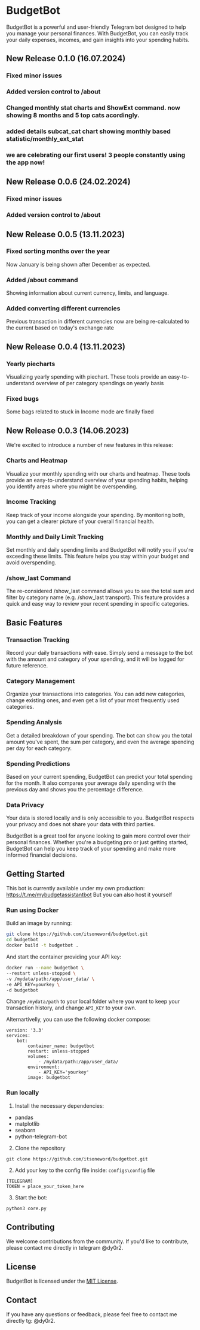 # BudgetBot

BudgetBot is a powerful and user-friendly Telegram bot designed to help you manage your personal finances. With BudgetBot, you can easily track your daily expenses, incomes, and gain insights into your spending habits.
## New Release 0.1.0 (16.07.2024)
### Fixed minor issues
### Added version control to /about
### Changed monthly stat charts and ShowExt command. now showing 8 months and 5 top cats acordingly. 
### added details subcat_cat chart showing monthly based statistic/monthly_ext_stat
### we are celebrating our first users! 3 people constantly using the app now!

## New Release 0.0.6 (24.02.2024)
### Fixed minor issues
### Added version control to /about

## New Release 0.0.5 (13.11.2023)

### Fixed sorting months over the year
Now January is being shown after December as expected.
### Added /about command
Showing information about current currency, limits, and language.
### Added converting different currencies
Previous transaction in different currencies now are being re-calculated to the current based on today's exchange rate

## New Release 0.0.4 (13.11.2023)

### Yearly piecharts

Visualizing yearly spending with piechart. These tools provide an easy-to-understand overview of per category spendings on yearly basis

### Fixed bugs
Some bags related to stuck in Income mode are finally fixed

## New Release 0.0.3 (14.06.2023)

We're excited to introduce a number of new features in this release:

### Charts and Heatmap

Visualize your monthly spending with our charts and heatmap. These tools provide an easy-to-understand overview of your spending habits, helping you identify areas where you might be overspending.

### Income Tracking

Keep track of your income alongside your spending. By monitoring both, you can get a clearer picture of your overall financial health.

### Monthly and Daily Limit Tracking

Set monthly and daily spending limits and BudgetBot will notify you if you're exceeding these limits. This feature helps you stay within your budget and avoid overspending.

### /show_last Command

The re-considered /show_last command allows you to see the total sum and filter by category name (e.g. /show_last transport). This feature provides a quick and easy way to review your recent spending in specific categories.

## Basic Features

### Transaction Tracking

Record your daily transactions with ease. Simply send a message to the bot with the amount and category of your spending, and it will be logged for future reference.

### Category Management

Organize your transactions into categories. You can add new categories, change existing ones, and even get a list of your most frequently used categories.

### Spending Analysis

Get a detailed breakdown of your spending. The bot can show you the total amount you've spent, the sum per category, and even the average spending per day for each category.

### Spending Predictions

Based on your current spending, BudgetBot can predict your total spending for the month. It also compares your average daily spending with the previous day and shows you the percentage difference.

### Data Privacy

Your data is stored locally and is only accessible to you. BudgetBot respects your privacy and does not share your data with third parties.

BudgetBot is a great tool for anyone looking to gain more control over their personal finances. Whether you're a budgeting pro or just getting started, BudgetBot can help you keep track of your spending and make more informed financial decisions.


## Getting Started

This bot is currently available under my own production: https://t.me/mybudgetassistantbot
But you can also host it yourself

### Run using Docker

Build an image by running:

```Bash
git clone https://github.com/itsoneword/budgetbot.git
cd budgetbot
docker build -t budgetbot .
```

And start the container providing your API key:

```Bash
docker run --name budgetbot \
--restart unless-stopped \
-v /mydata/path:/app/user_data/ \
-e API_KEY=yourkey \
-d budgetbot
```
Change `/mydata/path` to your local folder where you want to keep your transaction history, and change `API_KEY` to your own.

Alternartivelly, you can use the following docker compose:

```Docker
version: '3.3'
services:
    bot:
        container_name: budgetbot
        restart: unless-stopped
        volumes:
            - /mydata/path:/app/user_data/
        environment:
            - API_KEY='yourkey'
        image: budgetbot
```


### Run locally

1. Install the necessary dependencies:  
* pandas
* matplotlib
* seaborn
* python-telegram-bot

2. Clone the repository 
```
git clone https://github.com/itsoneword/budgetbot.git
```
2. Add your key to the config file inside: `configs\config` file 
```
[TELEGRAM]  
TOKEN = place_your_token_here
```
3. Start the bot: 

```bash
python3 core.py
```

## Contributing

We welcome contributions from the community. If you'd like to contribute, please contact me directly in telegram @dy0r2.

## License

BudgetBot is licensed under the [MIT License](LICENSE).

## Contact

If you have any questions or feedback, please feel free to contact me directly tg: @dy0r2.

